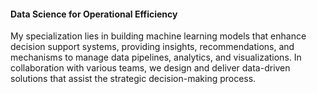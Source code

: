 #### Data Science for Operational Efficiency

My specialization lies in building machine learning models that enhance decision support systems, providing insights, recommendations, and mechanisms to manage data pipelines, analytics, and visualizations. In collaboration with various teams, we design and deliver data-driven solutions that assist the strategic decision-making process.
